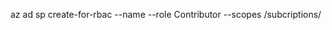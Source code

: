az ad sp create-for-rbac --name <service-principal-name> --role Contributor --scopes /subcriptions/<subcripcion-id>
